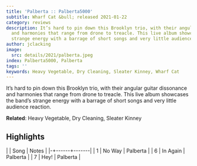 ```yaml
---
title: 'Palberta :: Palberta5000'
subtitle: Wharf Cat &bull; released 2021-01-22
category: reviews
description: It’s hard to pin down this Brooklyn trio, with their angular guitar dissonance
  and harmonies that range from drone to treacle. This live album showcases the band’s
  strange energy with a barrage of short songs and very little audience reaction.
author: jclacking
image:
  src: details/2021/palberta.jpeg
index: Palberta5000, Palberta
tags: ''
keywords: Heavy Vegetable, Dry Cleaning, Sleater Kinney, Wharf Cat
---
```

It’s hard to pin down this Brooklyn trio, with their angular guitar dissonance and harmonies that range from drone to treacle. This live album showcases the band’s strange energy with a barrage of short songs and very little audience reaction.<!--more-->

**Related**: Heavy Vegetable, Dry Cleaning, Sleater Kinney

## Highlights

| | Song | Notes |
|-+------+-------|
| 1 | No Way | Palberta |
| 6 | In Again | Palberta |
| 7 | Hey! | Palberta |

